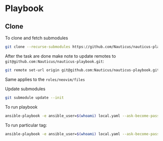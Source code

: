 # Playbook

## Clone
To clone and fetch submodules
```bash
git clone --recurse-submodules https://github.com/Nauticus/nauticus-playbook.git
```

After the task are done make note to update remotes to `git@github.com:Nauticus/nauticus-playbook.git`:
```bash
git remote set-url origin git@github.com:Nauticus/nauticus-playbook.git
```
Same applies to the `roles/neovim/files`

Update submodules
```bash
git submodule update --init
```

To run playbook
```bash
ansible-playbook -e ansible_user=$(whoami) local.yaml --ask-become-pass --ask-vault-pass
```

To run particular tag:
```bash
ansible-playbook -e ansible_user=$(whoami) local.yaml --ask-become-pass --ask-vault-pass --tags=*
```
